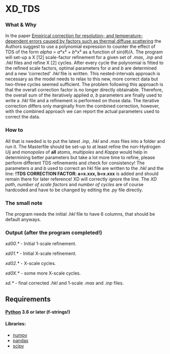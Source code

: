 # XD_TDS

### What & Why
In the paper [Empirical correction for resolution- and temperature-dependent errors caused by factors such as thermal diffuse scattering](https://scripts.iucr.org/cgi-bin/paper?ks5474) the Authors suggest to use a polynomial expression to counter the effect of TDS of the form *alpha* = *a*\*x&sup2; + *b*\*x&sup3; as a function of sin(*&theta;*)/*&lambda;*. The program will set-up a X [12] scale-factor refinement for a given set of *.mas*, *.inp* and *.hkl* files and refine X [2] cycles. After every cycle the polynomial is fitted to the refined scale factors, optimal parameters for *a* and *b* are determined and a new ‘corrected’ *.hkl* file is written. This nested-intervals approach is necessary as the model needs to relax to this new, more correct data but two-three cycles seemed sufficient. The problem following this approach is that the overall correction factor is no longer directly obtainable. Therefore, the overall sum of the iteratively applied *a*, *b* parameters are finally used to write a *.hkl* file and a refinement is performed on those data. The iterative correction differs only marginally from the combined correction, however, with the combined approach we can report the actual parameters used to correct the data.

### How to
All that is needed is to put the latest *.inp*, *.hkl* and *.mas* files into a folder and run it.
The Masterfile should be set-up to at least refine the non-Hydrogen *Uij* and *monopoles* of **all** atoms, *multipoles* and *Kappa* would help in determining better parameters but take a lot more time to refine, please perform different TDS refinements and check for consistency! 
The parameters *a* and *b* used to correct an hkl file are written to the *.hkl* and the line: **!TDS CORRECTION FACTOR: a=x.xxx, b=x.xxx**
is added and should remain there for later reference! XD will correctly ignore the line.
The *XD path*, *number of scale factors* and *number of cycles* are of course hardcoded and have to be changed by editing the *.py* file directly.

### The small note
The program needs the initial *.hkl* file to have 6 columns, that should be default anyways.

### Output (after the program completed!)
*xd00.\** - Initial 1-scale refinement.
 
*xd01.\** - Initial X-scale refinement.
 
*xd02.\** - X-scale cycles.
 
*xd0X.\** - some more X-scale cycles.
 
*xd.\** - final corrected *.hkl* and 1-scale *.mas* and *.inp* files.

## Requirements

#### [Python](https://www.python.org/) 3.6 or later (f-strings!)

#### Libraries:
  - [numpy](https://www.numpy.org/)
  - [pandas](https://pandas.pydata.org/)
  - [scipy](https://www.scipy.org/)
